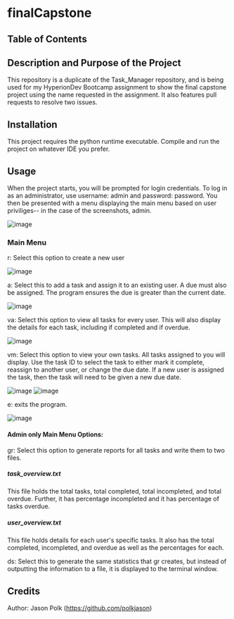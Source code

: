 # finalCapstone

## Table of Contents

## Description and Purpose of the Project
This repository is a duplicate of the Task_Manager repository, and is being used for my HyperionDev Bootcamp assignment to show the final capstone project using the name requested
in the assignment. It also features pull requests to resolve two issues.

## Installation
This project requires the python runtime executable. Compile and run the project on whatever IDE you prefer.

## Usage
When the project starts, you will be prompted for login credentials. To log in as an administrator, use username: admin and password: password. You then be presented with a menu displaying the main menu based on user priviliges-- in the case of the screenshots, admin.


![image](https://github.com/polkjason/finalCapstone/assets/61259810/81cbea79-4c7a-4f44-8851-39c256a4522e)

### Main Menu
r: Select this option to create a new user

![image](https://github.com/polkjason/finalCapstone/assets/61259810/440fe38e-b10b-499a-8482-6669151b53ad)

a: Select this to add a task and assign it to an existing user. A due must also be assigned. The program ensures the due is greater than the current date.

![image](https://github.com/polkjason/finalCapstone/assets/61259810/6baedb11-4d18-4b11-80da-0416f92c0ad6)

va: Select this option to view all tasks for every user. This will also display the details for each task, including if completed and if overdue.

![image](https://github.com/polkjason/finalCapstone/assets/61259810/768e4972-f1f7-4058-9a68-903cd43796e0)

vm: Select this option to view your own tasks. All tasks assigned to you will display. Use the task ID to select the task to either mark it complete, reassign to another user, or change the due date. If a new user is assigned the task, then the task will need to be given a new due date.

![image](https://github.com/polkjason/finalCapstone/assets/61259810/a3b3dab8-859a-44e1-b3d4-8badc914662e)
![image](https://github.com/polkjason/finalCapstone/assets/61259810/594391f1-9902-4552-81e5-2a556f7d70bb)

e: exits the program.

![image](https://github.com/polkjason/finalCapstone/assets/61259810/bd4511e2-f7e3-4a8f-8b77-2fd102b319e9)

#### Admin only Main Menu Options:
gr: Select this option to generate reports for all tasks and write them to two files.

##### task_overview.txt
This file holds the total tasks, total completed, total incompleted, and total overdue. Further, it has percentage incompleted and it has percentage of tasks overdue.

##### user_overview.txt
This file holds details for each user's specific tasks. It also has the total completed, incompleted, and overdue as well as the percentages for each.

ds: Select this to generate the same statistics that gr creates, but instead of outputting the information to a file, it is displayed to the terminal window.

## Credits
Author: Jason Polk (https://github.com/polkjason)
